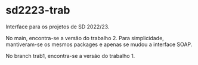 # sd2223-trab

Interface para os projetos de SD 2022/23.

No main, encontra-se a versão do trabalho 2. Para simplicidade, mantiveram-se os mesmos packages e apenas se mudou a interface SOAP.

No branch trab1, encontra-se a versão do trabalho 1.
